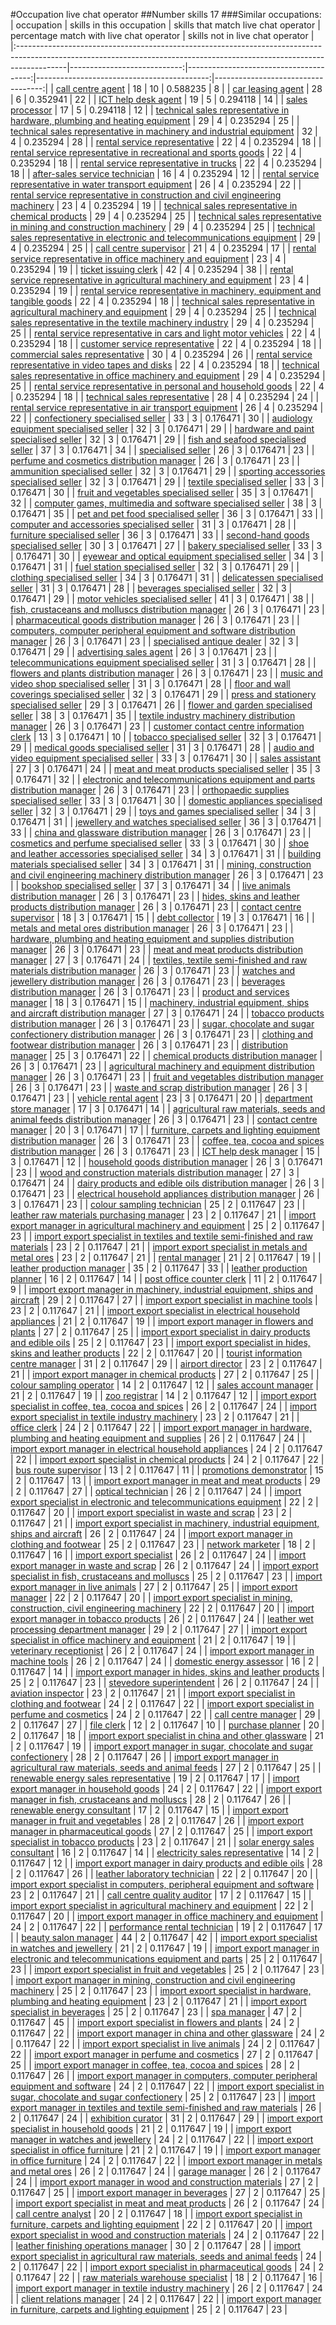 #Occupation live chat operator
##Number skills 17
###Similar occupations:
| occupation                                                                                                                                                              |   skills in this occupation |   skills that match live chat operator |   percentage match with live chat operator |   skills not in live chat operator |
|:------------------------------------------------------------------------------------------------------------------------------------------------------------------------|----------------------------:|---------------------------------------:|-------------------------------------------:|-----------------------------------:|
| [call centre agent](call_centre_agent.md)                                                                                                                               |                          18 |                                     10 |                                   0.588235 |                                  8 |
| [car leasing agent](car_leasing_agent.md)                                                                                                                               |                          28 |                                      6 |                                   0.352941 |                                 22 |
| [ICT help desk agent](ICT_help_desk_agent.md)                                                                                                                           |                          19 |                                      5 |                                   0.294118 |                                 14 |
| [sales processor](sales_processor.md)                                                                                                                                   |                          17 |                                      5 |                                   0.294118 |                                 12 |
| [technical sales representative in hardware, plumbing and heating equipment](technical_sales_representative_in_hardware,_plumbing_and_heating_equipment.md)             |                          29 |                                      4 |                                   0.235294 |                                 25 |
| [technical sales representative in machinery and industrial equipment](technical_sales_representative_in_machinery_and_industrial_equipment.md)                         |                          32 |                                      4 |                                   0.235294 |                                 28 |
| [rental service representative](rental_service_representative.md)                                                                                                       |                          22 |                                      4 |                                   0.235294 |                                 18 |
| [rental service representative in recreational and sports goods](rental_service_representative_in_recreational_and_sports_goods.md)                                     |                          22 |                                      4 |                                   0.235294 |                                 18 |
| [rental service representative in trucks](rental_service_representative_in_trucks.md)                                                                                   |                          22 |                                      4 |                                   0.235294 |                                 18 |
| [after-sales service technician](after-sales_service_technician.md)                                                                                                     |                          16 |                                      4 |                                   0.235294 |                                 12 |
| [rental service representative in water transport equipment](rental_service_representative_in_water_transport_equipment.md)                                             |                          26 |                                      4 |                                   0.235294 |                                 22 |
| [rental service representative in construction and civil engineering machinery](rental_service_representative_in_construction_and_civil_engineering_machinery.md)       |                          23 |                                      4 |                                   0.235294 |                                 19 |
| [technical sales representative in chemical products](technical_sales_representative_in_chemical_products.md)                                                           |                          29 |                                      4 |                                   0.235294 |                                 25 |
| [technical sales representative in mining and construction machinery](technical_sales_representative_in_mining_and_construction_machinery.md)                           |                          29 |                                      4 |                                   0.235294 |                                 25 |
| [technical sales representative in electronic and telecommunications equipment](technical_sales_representative_in_electronic_and_telecommunications_equipment.md)       |                          29 |                                      4 |                                   0.235294 |                                 25 |
| [call centre supervisor](call_centre_supervisor.md)                                                                                                                     |                          21 |                                      4 |                                   0.235294 |                                 17 |
| [rental service representative in office machinery and equipment](rental_service_representative_in_office_machinery_and_equipment.md)                                   |                          23 |                                      4 |                                   0.235294 |                                 19 |
| [ticket issuing clerk](ticket_issuing_clerk.md)                                                                                                                         |                          42 |                                      4 |                                   0.235294 |                                 38 |
| [rental service representative in agricultural machinery and equipment](rental_service_representative_in_agricultural_machinery_and_equipment.md)                       |                          23 |                                      4 |                                   0.235294 |                                 19 |
| [rental service representative in machinery, equipment and tangible goods](rental_service_representative_in_machinery,_equipment_and_tangible_goods.md)                 |                          22 |                                      4 |                                   0.235294 |                                 18 |
| [technical sales representative in agricultural machinery and equipment](technical_sales_representative_in_agricultural_machinery_and_equipment.md)                     |                          29 |                                      4 |                                   0.235294 |                                 25 |
| [technical sales representative in the textile machinery industry](technical_sales_representative_in_the_textile_machinery_industry.md)                                 |                          29 |                                      4 |                                   0.235294 |                                 25 |
| [rental service representative in cars and light motor vehicles](rental_service_representative_in_cars_and_light_motor_vehicles.md)                                     |                          22 |                                      4 |                                   0.235294 |                                 18 |
| [customer service representative](customer_service_representative.md)                                                                                                   |                          22 |                                      4 |                                   0.235294 |                                 18 |
| [commercial sales representative](commercial_sales_representative.md)                                                                                                   |                          30 |                                      4 |                                   0.235294 |                                 26 |
| [rental service representative in video tapes and disks](rental_service_representative_in_video_tapes_and_disks.md)                                                     |                          22 |                                      4 |                                   0.235294 |                                 18 |
| [technical sales representative in office machinery and equipment](technical_sales_representative_in_office_machinery_and_equipment.md)                                 |                          29 |                                      4 |                                   0.235294 |                                 25 |
| [rental service representative in personal and household goods](rental_service_representative_in_personal_and_household_goods.md)                                       |                          22 |                                      4 |                                   0.235294 |                                 18 |
| [technical sales representative](technical_sales_representative.md)                                                                                                     |                          28 |                                      4 |                                   0.235294 |                                 24 |
| [rental service representative in air transport equipment](rental_service_representative_in_air_transport_equipment.md)                                                 |                          26 |                                      4 |                                   0.235294 |                                 22 |
| [confectionery specialised seller](confectionery_specialised_seller.md)                                                                                                 |                          33 |                                      3 |                                   0.176471 |                                 30 |
| [audiology equipment specialised seller](audiology_equipment_specialised_seller.md)                                                                                     |                          32 |                                      3 |                                   0.176471 |                                 29 |
| [hardware and paint specialised seller](hardware_and_paint_specialised_seller.md)                                                                                       |                          32 |                                      3 |                                   0.176471 |                                 29 |
| [fish and seafood specialised seller](fish_and_seafood_specialised_seller.md)                                                                                           |                          37 |                                      3 |                                   0.176471 |                                 34 |
| [specialised seller](specialised_seller.md)                                                                                                                             |                          26 |                                      3 |                                   0.176471 |                                 23 |
| [perfume and cosmetics distribution manager](perfume_and_cosmetics_distribution_manager.md)                                                                             |                          26 |                                      3 |                                   0.176471 |                                 23 |
| [ammunition specialised seller](ammunition_specialised_seller.md)                                                                                                       |                          32 |                                      3 |                                   0.176471 |                                 29 |
| [sporting accessories specialised seller](sporting_accessories_specialised_seller.md)                                                                                   |                          32 |                                      3 |                                   0.176471 |                                 29 |
| [textile specialised seller](textile_specialised_seller.md)                                                                                                             |                          33 |                                      3 |                                   0.176471 |                                 30 |
| [fruit and vegetables specialised seller](fruit_and_vegetables_specialised_seller.md)                                                                                   |                          35 |                                      3 |                                   0.176471 |                                 32 |
| [computer games, multimedia and software specialised seller](computer_games,_multimedia_and_software_specialised_seller.md)                                             |                          38 |                                      3 |                                   0.176471 |                                 35 |
| [pet and pet food specialised seller](pet_and_pet_food_specialised_seller.md)                                                                                           |                          36 |                                      3 |                                   0.176471 |                                 33 |
| [computer and accessories specialised seller](computer_and_accessories_specialised_seller.md)                                                                           |                          31 |                                      3 |                                   0.176471 |                                 28 |
| [furniture specialised seller](furniture_specialised_seller.md)                                                                                                         |                          36 |                                      3 |                                   0.176471 |                                 33 |
| [second-hand goods specialised seller](second-hand_goods_specialised_seller.md)                                                                                         |                          30 |                                      3 |                                   0.176471 |                                 27 |
| [bakery specialised seller](bakery_specialised_seller.md)                                                                                                               |                          33 |                                      3 |                                   0.176471 |                                 30 |
| [eyewear and optical equipment specialised seller](eyewear_and_optical_equipment_specialised_seller.md)                                                                 |                          34 |                                      3 |                                   0.176471 |                                 31 |
| [fuel station specialised seller](fuel_station_specialised_seller.md)                                                                                                   |                          32 |                                      3 |                                   0.176471 |                                 29 |
| [clothing specialised seller](clothing_specialised_seller.md)                                                                                                           |                          34 |                                      3 |                                   0.176471 |                                 31 |
| [delicatessen specialised seller](delicatessen_specialised_seller.md)                                                                                                   |                          31 |                                      3 |                                   0.176471 |                                 28 |
| [beverages specialised seller](beverages_specialised_seller.md)                                                                                                         |                          32 |                                      3 |                                   0.176471 |                                 29 |
| [motor vehicles specialised seller](motor_vehicles_specialised_seller.md)                                                                                               |                          41 |                                      3 |                                   0.176471 |                                 38 |
| [fish, crustaceans and molluscs distribution manager](fish,_crustaceans_and_molluscs_distribution_manager.md)                                                           |                          26 |                                      3 |                                   0.176471 |                                 23 |
| [pharmaceutical goods distribution manager](pharmaceutical_goods_distribution_manager.md)                                                                               |                          26 |                                      3 |                                   0.176471 |                                 23 |
| [computers, computer peripheral equipment and software distribution manager](computers,_computer_peripheral_equipment_and_software_distribution_manager.md)             |                          26 |                                      3 |                                   0.176471 |                                 23 |
| [specialised antique dealer](specialised_antique_dealer.md)                                                                                                             |                          32 |                                      3 |                                   0.176471 |                                 29 |
| [advertising sales agent](advertising_sales_agent.md)                                                                                                                   |                          26 |                                      3 |                                   0.176471 |                                 23 |
| [telecommunications equipment specialised seller](telecommunications_equipment_specialised_seller.md)                                                                   |                          31 |                                      3 |                                   0.176471 |                                 28 |
| [flowers and plants distribution manager](flowers_and_plants_distribution_manager.md)                                                                                   |                          26 |                                      3 |                                   0.176471 |                                 23 |
| [music and video shop specialised seller](music_and_video_shop_specialised_seller.md)                                                                                   |                          31 |                                      3 |                                   0.176471 |                                 28 |
| [floor and wall coverings specialised seller](floor_and_wall_coverings_specialised_seller.md)                                                                           |                          32 |                                      3 |                                   0.176471 |                                 29 |
| [press and stationery specialised seller](press_and_stationery_specialised_seller.md)                                                                                   |                          29 |                                      3 |                                   0.176471 |                                 26 |
| [flower and garden specialised seller](flower_and_garden_specialised_seller.md)                                                                                         |                          38 |                                      3 |                                   0.176471 |                                 35 |
| [textile industry machinery distribution manager](textile_industry_machinery_distribution_manager.md)                                                                   |                          26 |                                      3 |                                   0.176471 |                                 23 |
| [customer contact centre information clerk](customer_contact_centre_information_clerk.md)                                                                               |                          13 |                                      3 |                                   0.176471 |                                 10 |
| [tobacco specialised seller](tobacco_specialised_seller.md)                                                                                                             |                          32 |                                      3 |                                   0.176471 |                                 29 |
| [medical goods specialised seller](medical_goods_specialised_seller.md)                                                                                                 |                          31 |                                      3 |                                   0.176471 |                                 28 |
| [audio and video equipment specialised seller](audio_and_video_equipment_specialised_seller.md)                                                                         |                          33 |                                      3 |                                   0.176471 |                                 30 |
| [sales assistant](sales_assistant.md)                                                                                                                                   |                          27 |                                      3 |                                   0.176471 |                                 24 |
| [meat and meat products specialised seller](meat_and_meat_products_specialised_seller.md)                                                                               |                          35 |                                      3 |                                   0.176471 |                                 32 |
| [electronic and telecommunications equipment and parts distribution manager](electronic_and_telecommunications_equipment_and_parts_distribution_manager.md)             |                          26 |                                      3 |                                   0.176471 |                                 23 |
| [orthopaedic supplies specialised seller](orthopaedic_supplies_specialised_seller.md)                                                                                   |                          33 |                                      3 |                                   0.176471 |                                 30 |
| [domestic appliances specialised seller](domestic_appliances_specialised_seller.md)                                                                                     |                          32 |                                      3 |                                   0.176471 |                                 29 |
| [toys and games specialised seller](toys_and_games_specialised_seller.md)                                                                                               |                          34 |                                      3 |                                   0.176471 |                                 31 |
| [jewellery and watches specialised seller](jewellery_and_watches_specialised_seller.md)                                                                                 |                          36 |                                      3 |                                   0.176471 |                                 33 |
| [china and glassware distribution manager](china_and_glassware_distribution_manager.md)                                                                                 |                          26 |                                      3 |                                   0.176471 |                                 23 |
| [cosmetics and perfume specialised seller](cosmetics_and_perfume_specialised_seller.md)                                                                                 |                          33 |                                      3 |                                   0.176471 |                                 30 |
| [shoe and leather accessories specialised seller](shoe_and_leather_accessories_specialised_seller.md)                                                                   |                          34 |                                      3 |                                   0.176471 |                                 31 |
| [building materials specialised seller](building_materials_specialised_seller.md)                                                                                       |                          34 |                                      3 |                                   0.176471 |                                 31 |
| [mining, construction and civil engineering machinery distribution manager](mining,_construction_and_civil_engineering_machinery_distribution_manager.md)               |                          26 |                                      3 |                                   0.176471 |                                 23 |
| [bookshop specialised seller](bookshop_specialised_seller.md)                                                                                                           |                          37 |                                      3 |                                   0.176471 |                                 34 |
| [live animals distribution manager](live_animals_distribution_manager.md)                                                                                               |                          26 |                                      3 |                                   0.176471 |                                 23 |
| [hides, skins and leather products distribution manager](hides,_skins_and_leather_products_distribution_manager.md)                                                     |                          26 |                                      3 |                                   0.176471 |                                 23 |
| [contact centre supervisor](contact_centre_supervisor.md)                                                                                                               |                          18 |                                      3 |                                   0.176471 |                                 15 |
| [debt collector](debt_collector.md)                                                                                                                                     |                          19 |                                      3 |                                   0.176471 |                                 16 |
| [metals and metal ores distribution manager](metals_and_metal_ores_distribution_manager.md)                                                                             |                          26 |                                      3 |                                   0.176471 |                                 23 |
| [hardware, plumbing and heating equipment and supplies distribution manager](hardware,_plumbing_and_heating_equipment_and_supplies_distribution_manager.md)             |                          26 |                                      3 |                                   0.176471 |                                 23 |
| [meat and meat products distribution manager](meat_and_meat_products_distribution_manager.md)                                                                           |                          27 |                                      3 |                                   0.176471 |                                 24 |
| [textiles, textile semi-finished and raw materials distribution manager](textiles,_textile_semi-finished_and_raw_materials_distribution_manager.md)                     |                          26 |                                      3 |                                   0.176471 |                                 23 |
| [watches and jewellery distribution manager](watches_and_jewellery_distribution_manager.md)                                                                             |                          26 |                                      3 |                                   0.176471 |                                 23 |
| [beverages distribution manager](beverages_distribution_manager.md)                                                                                                     |                          26 |                                      3 |                                   0.176471 |                                 23 |
| [product and services manager](product_and_services_manager.md)                                                                                                         |                          18 |                                      3 |                                   0.176471 |                                 15 |
| [machinery, industrial equipment, ships and aircraft distribution manager](machinery,_industrial_equipment,_ships_and_aircraft_distribution_manager.md)                 |                          27 |                                      3 |                                   0.176471 |                                 24 |
| [tobacco products distribution manager](tobacco_products_distribution_manager.md)                                                                                       |                          26 |                                      3 |                                   0.176471 |                                 23 |
| [sugar, chocolate and sugar confectionery distribution manager](sugar,_chocolate_and_sugar_confectionery_distribution_manager.md)                                       |                          26 |                                      3 |                                   0.176471 |                                 23 |
| [clothing and footwear distribution manager](clothing_and_footwear_distribution_manager.md)                                                                             |                          26 |                                      3 |                                   0.176471 |                                 23 |
| [distribution manager](distribution_manager.md)                                                                                                                         |                          25 |                                      3 |                                   0.176471 |                                 22 |
| [chemical products distribution manager](chemical_products_distribution_manager.md)                                                                                     |                          26 |                                      3 |                                   0.176471 |                                 23 |
| [agricultural machinery and equipment distribution manager](agricultural_machinery_and_equipment_distribution_manager.md)                                               |                          26 |                                      3 |                                   0.176471 |                                 23 |
| [fruit and vegetables distribution manager](fruit_and_vegetables_distribution_manager.md)                                                                               |                          26 |                                      3 |                                   0.176471 |                                 23 |
| [waste and scrap distribution manager](waste_and_scrap_distribution_manager.md)                                                                                         |                          26 |                                      3 |                                   0.176471 |                                 23 |
| [vehicle rental agent](vehicle_rental_agent.md)                                                                                                                         |                          23 |                                      3 |                                   0.176471 |                                 20 |
| [department store manager](department_store_manager.md)                                                                                                                 |                          17 |                                      3 |                                   0.176471 |                                 14 |
| [agricultural raw materials, seeds and animal feeds distribution manager](agricultural_raw_materials,_seeds_and_animal_feeds_distribution_manager.md)                   |                          26 |                                      3 |                                   0.176471 |                                 23 |
| [contact centre manager](contact_centre_manager.md)                                                                                                                     |                          20 |                                      3 |                                   0.176471 |                                 17 |
| [furniture, carpets and lighting equipment distribution manager](furniture,_carpets_and_lighting_equipment_distribution_manager.md)                                     |                          26 |                                      3 |                                   0.176471 |                                 23 |
| [coffee, tea, cocoa and spices distribution manager](coffee,_tea,_cocoa_and_spices_distribution_manager.md)                                                             |                          26 |                                      3 |                                   0.176471 |                                 23 |
| [ICT help desk manager](ICT_help_desk_manager.md)                                                                                                                       |                          15 |                                      3 |                                   0.176471 |                                 12 |
| [household goods distribution manager](household_goods_distribution_manager.md)                                                                                         |                          26 |                                      3 |                                   0.176471 |                                 23 |
| [wood and construction materials distribution manager](wood_and_construction_materials_distribution_manager.md)                                                         |                          27 |                                      3 |                                   0.176471 |                                 24 |
| [dairy products and edible oils distribution manager](dairy_products_and_edible_oils_distribution_manager.md)                                                           |                          26 |                                      3 |                                   0.176471 |                                 23 |
| [electrical household appliances distribution manager](electrical_household_appliances_distribution_manager.md)                                                         |                          26 |                                      3 |                                   0.176471 |                                 23 |
| [colour sampling technician](colour_sampling_technician.md)                                                                                                             |                          25 |                                      2 |                                   0.117647 |                                 23 |
| [leather raw materials purchasing manager](leather_raw_materials_purchasing_manager.md)                                                                                 |                          23 |                                      2 |                                   0.117647 |                                 21 |
| [import export manager in agricultural machinery and equipment](import_export_manager_in_agricultural_machinery_and_equipment.md)                                       |                          25 |                                      2 |                                   0.117647 |                                 23 |
| [import export specialist in textiles and textile semi-finished and raw materials](import_export_specialist_in_textiles_and_textile_semi-finished_and_raw_materials.md) |                          23 |                                      2 |                                   0.117647 |                                 21 |
| [import export specialist in metals and metal ores](import_export_specialist_in_metals_and_metal_ores.md)                                                               |                          23 |                                      2 |                                   0.117647 |                                 21 |
| [rental manager](rental_manager.md)                                                                                                                                     |                          21 |                                      2 |                                   0.117647 |                                 19 |
| [leather production manager](leather_production_manager.md)                                                                                                             |                          35 |                                      2 |                                   0.117647 |                                 33 |
| [leather production planner](leather_production_planner.md)                                                                                                             |                          16 |                                      2 |                                   0.117647 |                                 14 |
| [post office counter clerk](post_office_counter_clerk.md)                                                                                                               |                          11 |                                      2 |                                   0.117647 |                                  9 |
| [import export manager in machinery, industrial equipment, ships and aircraft](import_export_manager_in_machinery,_industrial_equipment,_ships_and_aircraft.md)         |                          29 |                                      2 |                                   0.117647 |                                 27 |
| [import export specialist in machine tools](import_export_specialist_in_machine_tools.md)                                                                               |                          23 |                                      2 |                                   0.117647 |                                 21 |
| [import export specialist in electrical household appliances](import_export_specialist_in_electrical_household_appliances.md)                                           |                          21 |                                      2 |                                   0.117647 |                                 19 |
| [import export manager in flowers and plants](import_export_manager_in_flowers_and_plants.md)                                                                           |                          27 |                                      2 |                                   0.117647 |                                 25 |
| [import export specialist in dairy products and edible oils](import_export_specialist_in_dairy_products_and_edible_oils.md)                                             |                          25 |                                      2 |                                   0.117647 |                                 23 |
| [import export specialist in hides, skins and leather products](import_export_specialist_in_hides,_skins_and_leather_products.md)                                       |                          22 |                                      2 |                                   0.117647 |                                 20 |
| [tourist information centre manager](tourist_information_centre_manager.md)                                                                                             |                          31 |                                      2 |                                   0.117647 |                                 29 |
| [airport director](airport_director.md)                                                                                                                                 |                          23 |                                      2 |                                   0.117647 |                                 21 |
| [import export manager in chemical products](import_export_manager_in_chemical_products.md)                                                                             |                          27 |                                      2 |                                   0.117647 |                                 25 |
| [colour sampling operator](colour_sampling_operator.md)                                                                                                                 |                          14 |                                      2 |                                   0.117647 |                                 12 |
| [sales account manager](sales_account_manager.md)                                                                                                                       |                          21 |                                      2 |                                   0.117647 |                                 19 |
| [zoo registrar](zoo_registrar.md)                                                                                                                                       |                          14 |                                      2 |                                   0.117647 |                                 12 |
| [import export specialist in coffee, tea, cocoa and spices](import_export_specialist_in_coffee,_tea,_cocoa_and_spices.md)                                               |                          26 |                                      2 |                                   0.117647 |                                 24 |
| [import export specialist in textile industry machinery](import_export_specialist_in_textile_industry_machinery.md)                                                     |                          23 |                                      2 |                                   0.117647 |                                 21 |
| [office clerk](office_clerk.md)                                                                                                                                         |                          24 |                                      2 |                                   0.117647 |                                 22 |
| [import export manager in hardware, plumbing and heating equipment and supplies](import_export_manager_in_hardware,_plumbing_and_heating_equipment_and_supplies.md)     |                          26 |                                      2 |                                   0.117647 |                                 24 |
| [import export manager in electrical household appliances](import_export_manager_in_electrical_household_appliances.md)                                                 |                          24 |                                      2 |                                   0.117647 |                                 22 |
| [import export specialist in chemical products](import_export_specialist_in_chemical_products.md)                                                                       |                          24 |                                      2 |                                   0.117647 |                                 22 |
| [bus route supervisor](bus_route_supervisor.md)                                                                                                                         |                          13 |                                      2 |                                   0.117647 |                                 11 |
| [promotions demonstrator](promotions_demonstrator.md)                                                                                                                   |                          15 |                                      2 |                                   0.117647 |                                 13 |
| [import export manager in meat and meat products](import_export_manager_in_meat_and_meat_products.md)                                                                   |                          29 |                                      2 |                                   0.117647 |                                 27 |
| [optical technician](optical_technician.md)                                                                                                                             |                          26 |                                      2 |                                   0.117647 |                                 24 |
| [import export specialist in electronic and telecommunications equipment](import_export_specialist_in_electronic_and_telecommunications_equipment.md)                   |                          22 |                                      2 |                                   0.117647 |                                 20 |
| [import export specialist in waste and scrap](import_export_specialist_in_waste_and_scrap.md)                                                                           |                          23 |                                      2 |                                   0.117647 |                                 21 |
| [import export specialist in machinery, industrial equipment, ships and aircraft](import_export_specialist_in_machinery,_industrial_equipment,_ships_and_aircraft.md)   |                          26 |                                      2 |                                   0.117647 |                                 24 |
| [import export manager in clothing and footwear](import_export_manager_in_clothing_and_footwear.md)                                                                     |                          25 |                                      2 |                                   0.117647 |                                 23 |
| [network marketer](network_marketer.md)                                                                                                                                 |                          18 |                                      2 |                                   0.117647 |                                 16 |
| [import export specialist](import_export_specialist.md)                                                                                                                 |                          26 |                                      2 |                                   0.117647 |                                 24 |
| [import export manager in waste and scrap](import_export_manager_in_waste_and_scrap.md)                                                                                 |                          26 |                                      2 |                                   0.117647 |                                 24 |
| [import export specialist in  fish, crustaceans and molluscs](import_export_specialist_in__fish,_crustaceans_and_molluscs.md)                                           |                          25 |                                      2 |                                   0.117647 |                                 23 |
| [import export manager in live animals](import_export_manager_in_live_animals.md)                                                                                       |                          27 |                                      2 |                                   0.117647 |                                 25 |
| [import export manager](import_export_manager.md)                                                                                                                       |                          22 |                                      2 |                                   0.117647 |                                 20 |
| [import export specialist in mining, construction, civil engineering machinery](import_export_specialist_in_mining,_construction,_civil_engineering_machinery.md)       |                          22 |                                      2 |                                   0.117647 |                                 20 |
| [import export manager in tobacco products](import_export_manager_in_tobacco_products.md)                                                                               |                          26 |                                      2 |                                   0.117647 |                                 24 |
| [leather wet processing department manager](leather_wet_processing_department_manager.md)                                                                               |                          29 |                                      2 |                                   0.117647 |                                 27 |
| [import export specialist in office machinery and equipment](import_export_specialist_in_office_machinery_and_equipment.md)                                             |                          21 |                                      2 |                                   0.117647 |                                 19 |
| [veterinary receptionist](veterinary_receptionist.md)                                                                                                                   |                          26 |                                      2 |                                   0.117647 |                                 24 |
| [import export manager in machine tools](import_export_manager_in_machine_tools.md)                                                                                     |                          26 |                                      2 |                                   0.117647 |                                 24 |
| [domestic energy assessor](domestic_energy_assessor.md)                                                                                                                 |                          16 |                                      2 |                                   0.117647 |                                 14 |
| [import export manager in hides, skins and leather products](import_export_manager_in_hides,_skins_and_leather_products.md)                                             |                          25 |                                      2 |                                   0.117647 |                                 23 |
| [stevedore superintendent](stevedore_superintendent.md)                                                                                                                 |                          26 |                                      2 |                                   0.117647 |                                 24 |
| [aviation inspector](aviation_inspector.md)                                                                                                                             |                          23 |                                      2 |                                   0.117647 |                                 21 |
| [import export specialist in clothing and footwear](import_export_specialist_in_clothing_and_footwear.md)                                                               |                          24 |                                      2 |                                   0.117647 |                                 22 |
| [import export specialist in perfume and cosmetics](import_export_specialist_in_perfume_and_cosmetics.md)                                                               |                          24 |                                      2 |                                   0.117647 |                                 22 |
| [call centre manager](call_centre_manager.md)                                                                                                                           |                          29 |                                      2 |                                   0.117647 |                                 27 |
| [file clerk](file_clerk.md)                                                                                                                                             |                          12 |                                      2 |                                   0.117647 |                                 10 |
| [purchase planner](purchase_planner.md)                                                                                                                                 |                          20 |                                      2 |                                   0.117647 |                                 18 |
| [import export specialist in china and other glassware](import_export_specialist_in_china_and_other_glassware.md)                                                       |                          21 |                                      2 |                                   0.117647 |                                 19 |
| [import export manager in sugar, chocolate and sugar confectionery](import_export_manager_in_sugar,_chocolate_and_sugar_confectionery.md)                               |                          28 |                                      2 |                                   0.117647 |                                 26 |
| [import export manager in agricultural raw materials, seeds and animal feeds](import_export_manager_in_agricultural_raw_materials,_seeds_and_animal_feeds.md)           |                          27 |                                      2 |                                   0.117647 |                                 25 |
| [renewable energy sales representative](renewable_energy_sales_representative.md)                                                                                       |                          19 |                                      2 |                                   0.117647 |                                 17 |
| [import export manager in household goods](import_export_manager_in_household_goods.md)                                                                                 |                          24 |                                      2 |                                   0.117647 |                                 22 |
| [import export manager in fish, crustaceans and molluscs](import_export_manager_in_fish,_crustaceans_and_molluscs.md)                                                   |                          28 |                                      2 |                                   0.117647 |                                 26 |
| [renewable energy consultant](renewable_energy_consultant.md)                                                                                                           |                          17 |                                      2 |                                   0.117647 |                                 15 |
| [import export manager in fruit and vegetables](import_export_manager_in_fruit_and_vegetables.md)                                                                       |                          28 |                                      2 |                                   0.117647 |                                 26 |
| [import export manager in pharmaceutical goods](import_export_manager_in_pharmaceutical_goods.md)                                                                       |                          27 |                                      2 |                                   0.117647 |                                 25 |
| [import export specialist in tobacco products](import_export_specialist_in_tobacco_products.md)                                                                         |                          23 |                                      2 |                                   0.117647 |                                 21 |
| [solar energy sales consultant](solar_energy_sales_consultant.md)                                                                                                       |                          16 |                                      2 |                                   0.117647 |                                 14 |
| [electricity sales representative](electricity_sales_representative.md)                                                                                                 |                          14 |                                      2 |                                   0.117647 |                                 12 |
| [import export manager in dairy products and edible oils](import_export_manager_in_dairy_products_and_edible_oils.md)                                                   |                          28 |                                      2 |                                   0.117647 |                                 26 |
| [leather laboratory technician](leather_laboratory_technician.md)                                                                                                       |                          22 |                                      2 |                                   0.117647 |                                 20 |
| [import export specialist in computers, peripheral equipment and software](import_export_specialist_in_computers,_peripheral_equipment_and_software.md)                 |                          23 |                                      2 |                                   0.117647 |                                 21 |
| [call centre quality auditor](call_centre_quality_auditor.md)                                                                                                           |                          17 |                                      2 |                                   0.117647 |                                 15 |
| [import export specialist in agricultural machinery and equipment](import_export_specialist_in_agricultural_machinery_and_equipment.md)                                 |                          22 |                                      2 |                                   0.117647 |                                 20 |
| [import export manager in office machinery and equipment](import_export_manager_in_office_machinery_and_equipment.md)                                                   |                          24 |                                      2 |                                   0.117647 |                                 22 |
| [performance rental technician](performance_rental_technician.md)                                                                                                       |                          19 |                                      2 |                                   0.117647 |                                 17 |
| [beauty salon manager](beauty_salon_manager.md)                                                                                                                         |                          44 |                                      2 |                                   0.117647 |                                 42 |
| [import export specialist in watches and jewellery](import_export_specialist_in_watches_and_jewellery.md)                                                               |                          21 |                                      2 |                                   0.117647 |                                 19 |
| [import export manager in electronic and telecommunications equipment and parts](import_export_manager_in_electronic_and_telecommunications_equipment_and_parts.md)     |                          25 |                                      2 |                                   0.117647 |                                 23 |
| [import export specialist in fruit and vegetables](import_export_specialist_in_fruit_and_vegetables.md)                                                                 |                          25 |                                      2 |                                   0.117647 |                                 23 |
| [import export manager in mining, construction and civil engineering machinery](import_export_manager_in_mining,_construction_and_civil_engineering_machinery.md)       |                          25 |                                      2 |                                   0.117647 |                                 23 |
| [import export specialist in hardware, plumbing and heating equipment](import_export_specialist_in_hardware,_plumbing_and_heating_equipment.md)                         |                          23 |                                      2 |                                   0.117647 |                                 21 |
| [import export specialist in beverages](import_export_specialist_in_beverages.md)                                                                                       |                          25 |                                      2 |                                   0.117647 |                                 23 |
| [spa manager](spa_manager.md)                                                                                                                                           |                          47 |                                      2 |                                   0.117647 |                                 45 |
| [import export specialist in flowers and plants](import_export_specialist_in_flowers_and_plants.md)                                                                     |                          24 |                                      2 |                                   0.117647 |                                 22 |
| [import export manager in china and other glassware](import_export_manager_in_china_and_other_glassware.md)                                                             |                          24 |                                      2 |                                   0.117647 |                                 22 |
| [import export specialist in live animals](import_export_specialist_in_live_animals.md)                                                                                 |                          24 |                                      2 |                                   0.117647 |                                 22 |
| [import export manager in perfume and cosmetics](import_export_manager_in_perfume_and_cosmetics.md)                                                                     |                          27 |                                      2 |                                   0.117647 |                                 25 |
| [import export manager in coffee, tea, cocoa and spices](import_export_manager_in_coffee,_tea,_cocoa_and_spices.md)                                                     |                          28 |                                      2 |                                   0.117647 |                                 26 |
| [import export manager in computers, computer peripheral equipment and software](import_export_manager_in_computers,_computer_peripheral_equipment_and_software.md)     |                          24 |                                      2 |                                   0.117647 |                                 22 |
| [import export specialist in sugar, chocolate and sugar confectionery](import_export_specialist_in_sugar,_chocolate_and_sugar_confectionery.md)                         |                          25 |                                      2 |                                   0.117647 |                                 23 |
| [import export manager in textiles and textile semi-finished and raw materials](import_export_manager_in_textiles_and_textile_semi-finished_and_raw_materials.md)       |                          26 |                                      2 |                                   0.117647 |                                 24 |
| [exhibition curator](exhibition_curator.md)                                                                                                                             |                          31 |                                      2 |                                   0.117647 |                                 29 |
| [import export specialist in household goods](import_export_specialist_in_household_goods.md)                                                                           |                          21 |                                      2 |                                   0.117647 |                                 19 |
| [import export manager in watches and jewellery](import_export_manager_in_watches_and_jewellery.md)                                                                     |                          24 |                                      2 |                                   0.117647 |                                 22 |
| [import export specialist in office furniture](import_export_specialist_in_office_furniture.md)                                                                         |                          21 |                                      2 |                                   0.117647 |                                 19 |
| [import export manager in office furniture](import_export_manager_in_office_furniture.md)                                                                               |                          24 |                                      2 |                                   0.117647 |                                 22 |
| [import export manager in metals and metal ores](import_export_manager_in_metals_and_metal_ores.md)                                                                     |                          26 |                                      2 |                                   0.117647 |                                 24 |
| [garage manager](garage_manager.md)                                                                                                                                     |                          26 |                                      2 |                                   0.117647 |                                 24 |
| [import export manager in wood and construction materials](import_export_manager_in_wood_and_construction_materials.md)                                                 |                          27 |                                      2 |                                   0.117647 |                                 25 |
| [import export manager in beverages](import_export_manager_in_beverages.md)                                                                                             |                          27 |                                      2 |                                   0.117647 |                                 25 |
| [import export specialist in meat and meat products](import_export_specialist_in_meat_and_meat_products.md)                                                             |                          26 |                                      2 |                                   0.117647 |                                 24 |
| [call centre analyst](call_centre_analyst.md)                                                                                                                           |                          20 |                                      2 |                                   0.117647 |                                 18 |
| [import export specialist in furniture, carpets and lighting equipment](import_export_specialist_in_furniture,_carpets_and_lighting_equipment.md)                       |                          22 |                                      2 |                                   0.117647 |                                 20 |
| [import export specialist in wood and construction materials](import_export_specialist_in_wood_and_construction_materials.md)                                           |                          24 |                                      2 |                                   0.117647 |                                 22 |
| [leather finishing operations manager](leather_finishing_operations_manager.md)                                                                                         |                          30 |                                      2 |                                   0.117647 |                                 28 |
| [import export specialist in agricultural raw materials, seeds and animal feeds](import_export_specialist_in_agricultural_raw_materials,_seeds_and_animal_feeds.md)     |                          24 |                                      2 |                                   0.117647 |                                 22 |
| [import export specialist in pharmaceutical goods](import_export_specialist_in_pharmaceutical_goods.md)                                                                 |                          24 |                                      2 |                                   0.117647 |                                 22 |
| [raw materials warehouse specialist](raw_materials_warehouse_specialist.md)                                                                                             |                          18 |                                      2 |                                   0.117647 |                                 16 |
| [import export manager in textile industry machinery](import_export_manager_in_textile_industry_machinery.md)                                                           |                          26 |                                      2 |                                   0.117647 |                                 24 |
| [client relations manager](client_relations_manager.md)                                                                                                                 |                          24 |                                      2 |                                   0.117647 |                                 22 |
| [import export manager in furniture, carpets and lighting equipment](import_export_manager_in_furniture,_carpets_and_lighting_equipment.md)                             |                          25 |                                      2 |                                   0.117647 |                                 23 |
